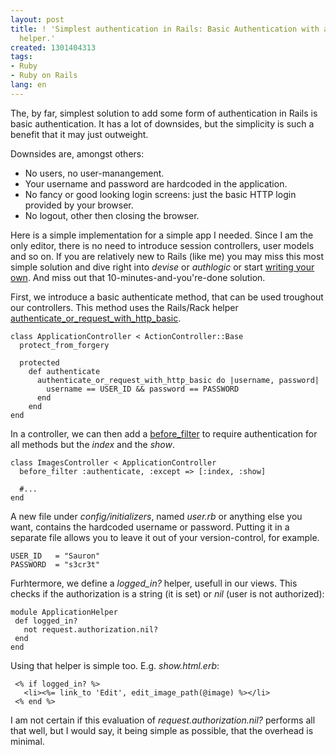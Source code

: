 ```yaml
---
layout: post
title: ! 'Simplest authentication in Rails: Basic Authentication with a logged_in?
  helper.'
created: 1301404313
tags:
- Ruby
- Ruby on Rails
lang: en
---
```

The, by far, simplest solution to add some form of authentication in Rails is basic authentication. It has a lot of downsides, but the simplicity is such a benefit that it may just outweight.

Downsides are, amongst others:

* No users, no user-manangement. 
* Your username and password are hardcoded in the application. 
* No fancy or good looking login screens: just the basic HTTP login provided by your browser.
* No logout, other then closing the browser.

Here is a simple implementation for a simple app I needed. Since I am the only editor, there is no need to introduce session controllers, user models and so on. If you are relatively new to Rails (like me) you may miss this most simple solution and dive right into *devise* or *authlogic* or start [writing your own](http://ruby.railstutorial.org/chapters/sign-in-sign-out). And miss out that 10-minutes-and-you're-done solution.

First, we introduce a basic authenticate method, that can be used troughout our controllers. 
This method uses the Rails/Rack helper [authenticate_or_request_with_http_basic](http://apidock.com/rails/ActionController/HttpAuthentication/Basic/ControllerMethods/authenticate_or_request_with_http_basic).

    class ApplicationController < ActionController::Base
      protect_from_forgery
      
      protected
        def authenticate
          authenticate_or_request_with_http_basic do |username, password|
            username == USER_ID && password == PASSWORD
          end
        end
    end

In a controller, we can then add a [before_filter](http://guides.rubyonrails.org/getting_started.html#security) to require authentication for all methods but the *index* and the *show*.

    class ImagesController < ApplicationController
      before_filter :authenticate, :except => [:index, :show]
      
      #...
    end

A new file under *config/initializers*, named *user.rb* or anything else you want, contains the hardcoded username or password. Putting it in a separate file allows you to leave it out of your version-control, for example.
    
    USER_ID   = "Sauron"
    PASSWORD  = "s3cr3t"
   
Furhtermore, we define a *logged_in?* helper, usefull in our views. This checks if the authorization is a string (it is set) or *nil* (user is not authorized):

    module ApplicationHelper
     def logged_in?
       not request.authorization.nil?
     end
    end

Using that helper is simple too. E.g. *show.html.erb*:
    
     <% if logged_in? %>
       <li><%= link_to 'Edit', edit_image_path(@image) %></li>
     <% end %>
     
I am not certain if this evaluation of *request.authorization.nil?* performs all that well, but I would say, it being simple as possible, that the overhead is minimal.

